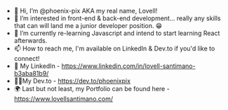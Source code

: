 - 👋 Hi, I’m @phoenix-pix AKA my real name, Lovell! 
- 👀 I’m interested in front-end & back-end development... really any skills that can will land me a junior developer position. 😁
- 🌱 I’m currently re-learning Javascript and intend to start learning React afterwards. 
- 📫 How to reach me, I'm available on LinkedIn & Dev.to if you'd like to connect! 
- 🤵‍ My LinkedIn - https://www.linkedin.com/in/lovell-santimano-b3aba81b9/
- 🙋‍♂️My Dev.to - https://dev.to/phoenixpix 
- 🌍 Last but not least, my Portfolio can be found here - https://www.lovellsantimano.com/

<!---
phoenix-pix/phoenix-pix is a ✨ special ✨ repository because its `README.md` (this file) appears on your GitHub profile.
You can click the Preview link to take a look at your changes.
--->
